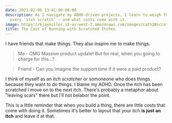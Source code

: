 ```yaml
---
date: 2021-02-06 13:41:00-08:00
description: As I navigate my ADHD-driven projects, I learn to weigh the value of
  every 'itch scratch' – and what costs come with it.
image: https://kjaymiller.s3-us-west-2.amazonaws.com/images/cat%20scratch.jpg
title: The Cost of Running with Scratched Itches
---
```


I have friends that make things. They also inspire me to make things.

> Me - OMG Massive product update! But for real, when you going to charge for this...?

> Friend - Can you imagine the support time if it were a paid product?

I think of myself as an _itch scratcher_ or somoneone who does things because they want to do things. I blame my ADHD. Once the itch has been scratched I move on to the next itch. There's probably a metaphor about "leaving scars" there but I'll not belabor the point.

This is a little reminder that when you build a thing, there are little costs that come with doing it. Sometimes it's better to layout that your itch **is just an itch** and leave it at that.
